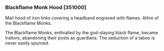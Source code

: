 ### Blackflame Monk Hood [351000]

Mail hood of iron links covering a headband engraved with flames. Attire of the Blackflame Monks.

The Blackflame Monks, enthralled by the god-slaying black flame, became traitors, abandoning their posts as guardians. The seduction of a taboo is never easily spurned.